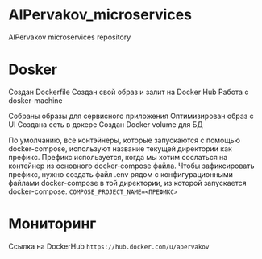 # AlPervakov_microservices
AlPervakov microservices repository

# Dosker
Создан Dockerfile
Создан свой образ и залит на Docker Hub
Работа с dosker-machine

Собраны образы для сервисного приложения
Оптимизирован образ с UI
Создана сеть в докере
Создан Docker volume для БД

По умолчанию, все контэйнеры, которые запускаются с помощью docker-compose, используют название текущей директории как префикс. Префикс используется, когда мы хотим сослаться на контейнер из основного docker-compose файла. Чтобы зафиксировать префикс, нужно создать файл .env рядом с конфигурационными файлами docker-compose в той директории, из которой запускается docker-compose.
`COMPOSE_PROJECT_NAME=<ПРЕФИКС>`

# Мониторинг
Ссылка на DockerHub `https://hub.docker.com/u/apervakov`
